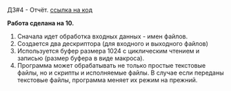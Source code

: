 ДЗ#4 - Отчёт.
[ссылка на код](task.c)

**Работа сделана на 10.**


1) Сначала идет обработка входных данных - имен файлов.
2) Создается два дескриптора (для входного и выходного файлов)
3) Используется буфер размера 1024 с циклическим чтением и записью (размер буфера в виде макроса).
4) Программа может обрабатывать не только простые текстовые файлы, но и скрипты и исполняемые файлы. В случае если переданы текстовые файлы, программа меняет их режим на прежний.
